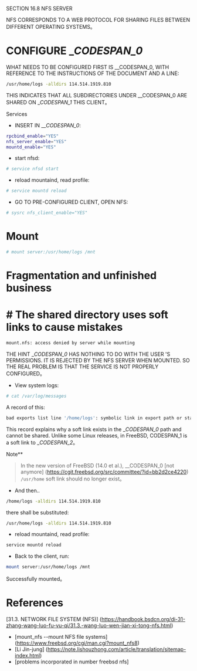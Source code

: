 SECTION 16.8 NFS SERVER

NFS CORRESPONDS TO A WEB PROTOCOL FOR SHARING FILES BETWEEN DIFFERENT OPERATING SYSTEMS。

# CONFIGURE __CODESPAN_0_

WHAT NEEDS TO BE CONFIGURED FIRST IS __CODESPAN_0, WITH REFERENCE TO THE INSTRUCTIONS OF THE DOCUMENT AND A LINE:

```sh
/usr/home/logs -alldirs 114.514.1919.810
```

THIS INDICATES THAT ALL SUBDIRECTORIES UNDER __CODESPAN_0 ARE SHARED ON __CODESPAN_1_ THIS CLIENT。

Services

- INSERT IN ___CODESPAN_0_:

```sh
rpcbind_enable="YES"
nfs_server_enable="YES"
mountd_enable="YES"
```

- start nfsd:

```sh
# service nfsd start
```

- reload mountaind, read profile:

```sh
# service mountd reload
```

- GO TO PRE-CONFIGURED CLIENT, OPEN NFS:

```sh
# sysrc nfs_client_enable="YES"
```

# Mount

```sh
# mount server:/usr/home/logs /mnt
```

# Fragmentation and unfinished business

# # The shared directory uses soft links to cause mistakes


```sh
mount.nfs: access denied by server while mounting
```

THE HINT __CODESPAN_0_ HAS NOTHING TO DO WITH THE USER 'S PERMISSIONS. IT IS REJECTED BY THE NFS SERVER WHEN MOUNTED. SO THE REAL PROBLEM IS THAT THE SERVICE IS NOT PROPERLY CONFIGURED。


- View system logs:

```sh
# cat /var/log/messages
```

A record of this:

```sh
bad exports list line '/home/logs': symbolic link in export path or statfs failed
```

This record explains why a soft link exists in the __CODESPAN_0_ path and cannot be shared. Unlike some Linux releases, in FreeBSD, CODESPAN_1 is a soft link to __CODESPAN_2_。

Note**
>
>In the new version of FreeBSD (14.0 et al.), __CODESPAN_0 [not anymore] (https://cgit.freebsd.org/src/committee/?id=bb2d2ce4220) `/usr/home` soft link should no longer exist。

- And then..

```sh
/home/logs -alldirs 114.514.1919.810
```

there shall be substituted:

```sh
/usr/home/logs -alldirs 114.514.1919.810
```

- reload mountaind, read profile:

```sh
service mountd reload
```

- Back to the client, run:

```sh
mount server:/usr/home/logs /mnt
```

Successfully mounted。

# References

[31.3. NETWORK FILE SYSTEM (NFS)] (https://handbook.bsdcn.org/di-31-zhang-wang-luo-fu-vu-qi/31.3.-wang-luo-wen-jian-xi-tong-nfs.html)
- [mount_nfs --mount NFS file systems] (https://www.freebsd.org/cgi/man.cgi?mount_nfs8)
- [Li Jin-jung] (https://note.lishouzhong.com/article/translation/sitemap-index.html)
- [problems incorporated in number freebsd nfs]

